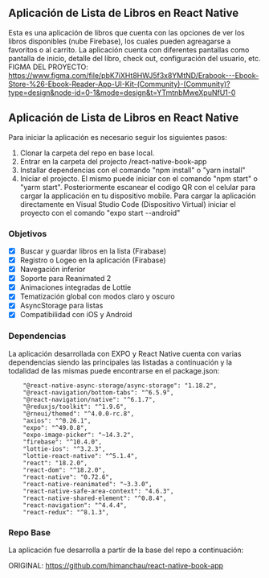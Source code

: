 



## Aplicación de Lista de Libros en React Native

Esta es una aplicación de libros que cuenta con las opciones de ver los libros disponibles (nube Firebase), los cuales pueden agreagarse a favoritos o al carrito. La aplicación cuenta con diferentes pantallas como pantalla de inicio, detalle del libro, check out, configuración del usuario, etc.
FIGMA DEL PROYECTO: https://www.figma.com/file/pbK7iXHt8HWJ5f3x8YMtND/Erabook---Ebook-Store-%26-Ebook-Reader-App-UI-Kit-(Community)-(Community)?type=design&node-id=0-1&mode=design&t=YTmtnbMweXpuNfU1-0

## Aplicación de Lista de Libros en React Native

Para iniciar la aplicación es necesario seguir los siguientes pasos:
1. Clonar la carpeta del repo en base local.
2. Entrar en la carpeta del projecto /react-native-book-app
3. Installar dependencias con el comando "npm install" o "yarn install"
4. Iniciar el projecto. El mismo puede iniciar con el comando "npm start" o "yarm start". Posteriormente escanear el codigo QR con el celular para cargar la applicación en tu dispositivo mobile. Para cargar la aplicación directamente en Visual Studio Code (Dispositivo Virtual) iniciar el proyecto con el comando "expo start --android"

### Objetivos
- [x] Buscar y guardar libros en la lista (Firabase)
- [x] Registro o Logeo en la aplicación (Firabase)
- [x] Navegación inferior
- [x] Soporte para Reanimated 2
- [x] Animaciones integradas de Lottie
- [x] Tematización global con modos claro y oscuro
- [x] AsyncStorage para listas
- [x] Compatibilidad con iOS y Android

### Dependencias
La aplicación desarrollada con EXPO y React Native cuenta con varias dependencias siendo las principales las listadas a continuación y la todalidad de las mismas puede encontrarse en el package.json:

```
    "@react-native-async-storage/async-storage": "1.18.2",
    "@react-navigation/bottom-tabs": "^6.5.9",
    "@react-navigation/native": "^6.1.7",
    "@reduxjs/toolkit": "^1.9.6",
    "@rneui/themed": "^4.0.0-rc.8",
    "axios": "^0.26.1",
    "expo": "^49.0.8",
    "expo-image-picker": "~14.3.2",
    "firebase": "^10.4.0",
    "lottie-ios": "^3.2.3",
    "lottie-react-native": "^5.1.4",
    "react": "18.2.0",
    "react-dom": "^18.2.0",
    "react-native": "0.72.6",
    "react-native-reanimated": "~3.3.0",
    "react-native-safe-area-context": "4.6.3",
    "react-native-shared-element": "^0.8.4",
    "react-navigation": "^4.4.4",
    "react-redux": "^8.1.3",
```

### Repo Base
La aplicación fue desarrolla a partir de la base del repo a continuación:

ORIGINAL: https://github.com/himanchau/react-native-book-app
